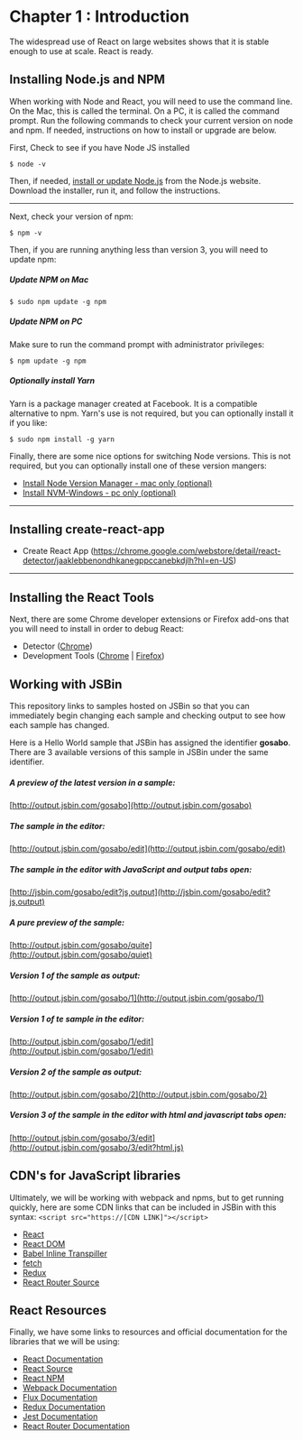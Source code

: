 Chapter 1 : Introduction
==================
The widespread use of React on large websites shows that it is stable enough to use at scale. React is ready.

Installing Node.js and NPM
--------------------
When working with Node and React, you will need to use the command line. On the Mac, this is called the terminal. On a PC,
it is called the command prompt. Run the following commands to check your current version on node and npm. If needed,
instructions on how to install or upgrade are below.

First, Check to see if you have Node JS installed
```
$ node -v
```

Then, if needed, [install or update Node.js](https://nodejs.org/en/) from the Node.js website. Download the installer,
run it, and follow the instructions.

--------------------------------

Next, check your version of npm:
```
$ npm -v
```

Then, if you are running anything less than version 3, you will need to update npm:

##### Update NPM on Mac
```
$ sudo npm update -g npm
```

##### Update NPM on PC
Make sure to run the command prompt with administrator privileges:
```
$ npm update -g npm
```

##### Optionally install Yarn
Yarn is a package manager created at Facebook. It is a compatible alternative to npm. Yarn's use is not required,
but you can optionally install it if you like:
```
$ sudo npm install -g yarn
```

Finally, there are some nice options for switching Node versions. This is not required, but you can
optionally install one of these version mangers:

* [Install Node Version Manager - mac only (optional)](https://github.com/creationix/nvm)
* [Install NVM-Windows - pc only (optional)](https://github.com/coreybutler/nvm-windows)

--------------------------------

Installing create-react-app
--------------------------------

* Create React App (https://chrome.google.com/webstore/detail/react-detector/jaaklebbenondhkanegppccanebkdjlh?hl=en-US)

--------------------------------

Installing the React Tools
--------------------------------
Next, there are some Chrome developer extensions or Firefox add-ons that you will need to install in order to debug React:

* Detector ([Chrome](https://chrome.google.com/webstore/detail/react-detector/jaaklebbenondhkanegppccanebkdjlh?hl=en-US))
* Development Tools ([Chrome](https://chrome.google.com/webstore/detail/react-developer-tools/fmkadmapgofadopljbjfkapdkoienihi?hl=en) |
[Firefox](https://addons.mozilla.org/en-US/firefox/addon/react-devtools/))

Working with JSBin
--------------------------------
This repository links to samples hosted on JSBin so that you can immediately begin changing each sample and checking
output to see how each sample has changed.

Here is a Hello World sample that JSBin has assigned the identifier __gosabo__. There are 3 available versions of this
sample in JSBin under the same identifier.

##### A preview of the latest version in a sample:
[http://output.jsbin.com/gosabo](http://output.jsbin.com/gosabo)
##### The sample in the editor:
[http://output.jsbin.com/gosabo/edit](http://output.jsbin.com/gosabo/edit)
##### The sample in the editor with JavaScript and output tabs open:
[http://jsbin.com/gosabo/edit?js,output](http://jsbin.com/gosabo/edit?js,output)
##### A pure preview of the sample:
[http://output.jsbin.com/gosabo/quite](http://output.jsbin.com/gosabo/quiet)
##### Version 1 of the sample as output:
[http://output.jsbin.com/gosabo/1](http://output.jsbin.com/gosabo/1)
##### Version 1 of te sample in the editor:
[http://output.jsbin.com/gosabo/1/edit](http://output.jsbin.com/gosabo/1/edit)
##### Version 2 of the sample as output:
[http://output.jsbin.com/gosabo/2](http://output.jsbin.com/gosabo/2)
##### Version 3 of the sample in the editor with html and javascript tabs open:
[http://output.jsbin.com/gosabo/3/edit](http://output.jsbin.com/gosabo/3/edit?html,js)

CDN's for JavaScript libraries
--------------------------------
Ultimately, we will be working with webpack and npms, but to get running quickly, here are some CDN links that
can be included in JSBin with this syntax: `<script src="https://[CDN LINK]"></script>`

* [React](https://unpkg.com/react@15.4.2/dist/react.js)
* [React DOM](https://unpkg.com/react-dom@15.4.2/dist/react-dom.js)
* [Babel Inline Transpiller](https://cdnjs.cloudflare.com/ajax/libs/babel-core/5.8.23/browser.js)
* [fetch](https://cdnjs.cloudflare.com/ajax/libs/fetch/1.0.0/fetch.min.js)
* [Redux](https://cdnjs.cloudflare.com/ajax/libs/redux/3.6.0/redux.min.js)
* [React Router Source](https://cdnjs.cloudflare.com/ajax/libs/react-router/4.0.0/react-router.min.js)

React Resources
--------------------------------
Finally, we have some links to resources and official documentation for the libraries that we will be using:

* [React Documentation](https://facebook.github.io/react/index.html)
* [React Source](https://github.com/facebook/react)
* [React NPM](https://www.npmjs.com/package/react)
* [Webpack Documentation](https://webpack.js.org/)
* [Flux Documentation](https://facebook.github.io/flux/docs/overview.html)
* [Redux Documentation](http://redux.js.org/index.html)
* [Jest Documentation](https://facebook.github.io/jest/)
* [React Router Documentation](https://reacttraining.com/react-router/)
